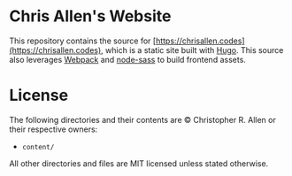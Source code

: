 # Chris Allen's Website

This repository contains the source for [https://chrisallen.codes](https://chrisallen.codes), which is a static site built with [Hugo](http://gohugo.io). This source also leverages [Webpack](https://webpack.js.org) and [node-sass](https://github.com/sass/node-sass) to build frontend assets.

# License

The following directories and their contents are &copy; Christopher R. Allen or their respective owners:

- `content/`

All other directories and files are MIT licensed unless stated otherwise.